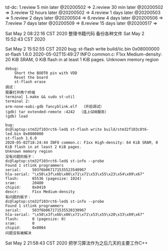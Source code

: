
td-dc:
1.review  5 min   later @20200502 ⇒ 
2.review 30 min   later @20200502 ⇒ 
3.review 12 hours later @20200502 ⇒ 
4.review  1 days  later @20200503 ⇒ 
5.review  2 days  later @20200504 ⇒ 
6.review  4 days  later @20200506 ⇒ 
7.review  7 days  later @20200509 ⇒ 
8.review 15 days  later @20200517 ⇒ 

Sat May  2 08:22:16 CST 2020
    整理书籍代码
    备份各种文件
Sat May  2 15:52:43 CST 2020


Sat May  2 15:52:55 CST 2020
    bug:
    st-flash write build/iic.bin 0x08000000
        st-flash 1.6.0
        2020-05-02T15:49:27 INFO common.c: F1xx Medium-density: 20 KiB SRAM, 0 KiB flash in at least 1 KiB pages.
        Unknown memory region

    debug:
        Short the BOOT0 pin with VDD
        Reset the board
        st-flash erase
    调试：
    需要打开两个终端
    terminal 1.make && sudo st-util
    terminal 2:
    arm-none-eabi-gdb fancyblink.elf  （开启调试）
    (gdb) tar extended-remote :4242  （连上GDB服务）
    (gdb) load

    bug:
    dc@laptop:stm32f103rct6-led$ st-flash write build/stm32f103c8t6-led.bin 0x8000000
    st-flash 1.6.0
    2020-05-02T18:24:44 INFO common.c: F1xx High-density: 64 KiB SRAM, 0 KiB flash in at least 2 KiB pages.
    Unknown memory region
    没有问题的板子：
    dc@laptop:stm32f103rct6-led$ st-info --probe
    Found 1 stlink programmers
    serial:     503f6b067171535523540967
    hla-serial: "\x50\x3f\x6b\x06\x71\x71\x53\x55\x23\x54\x09\x67"
    flash:      65536 (pagesize: 1024)
    sram:       20480
    chipid:     0x0410
    descr:      F1xx Medium-density
    有问题的板子：
    dc@laptop:stm32f103rct6-led$ st-info --probe
    Found 1 stlink programmers
    serial:     503f6b067171535520330967
    hla-serial: "\x50\x3f\x6b\x06\x71\x71\x53\x55\x20\x33\x09\x67"
    flash:      0 (pagesize: 0)
    sram:       0
    chipid:     0x0004
    问题没有被解决
Sat May  2 21:58:43 CST 2020
    把学习算法作为之后几天的主要工作C++



